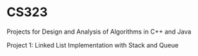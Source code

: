 # CS323

Projects for Design and Analysis of Algorithms in C++ and Java

Project 1: Linked List Implementation with Stack and Queue
